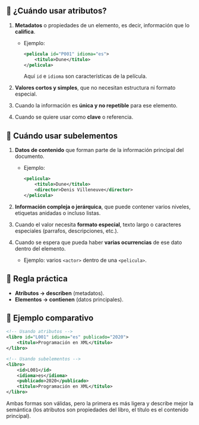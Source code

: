 ## 📌 ¿Cuándo usar **atributos**?

1. **Metadatos** o propiedades de un elemento, es decir, información que lo **califica**.

   * Ejemplo:

     ```xml
     <pelicula id="P001" idioma="es">
         <titulo>Dune</titulo>
     </pelicula>
     ```

     Aquí `id` e `idioma` son características de la película.

2. **Valores cortos y simples**, que no necesitan estructura ni formato especial.

3. Cuando la información es **única y no repetible** para ese elemento.

4. Cuando se quiere usar como **clave** o referencia.

## 📌 Cuándo usar **subelementos**

1. **Datos de contenido** que forman parte de la información principal del documento.

   * Ejemplo:

     ```xml
     <pelicula>
         <titulo>Dune</titulo>
         <director>Denis Villeneuve</director>
     </pelicula>
     ```

2. **Información compleja o jerárquica**, que puede contener varios niveles, etiquetas anidadas o incluso listas.

3. Cuando el valor necesita **formato especial**, texto largo o caracteres especiales (parrafos, descripciones, etc.).

4. Cuando se espera que pueda haber **varias ocurrencias** de ese dato dentro del elemento.

   * Ejemplo: varios `<actor>` dentro de una `<pelicula>`.

## 📌 Regla práctica

* **Atributos → describen** (metadatos).
* **Elementos → contienen** (datos principales).

## 📌 Ejemplo comparativo

```xml
<!-- Usando atributos -->
<libro id="L001" idioma="es" publicado="2020">
    <titulo>Programación en XML</titulo>
</libro>

<!-- Usando subelementos -->
<libro>
    <id>L001</id>
    <idioma>es</idioma>
    <publicado>2020</publicado>
    <titulo>Programación en XML</titulo>
</libro>
```

Ambas formas son válidas, pero la primera es más ligera y describe mejor la semántica (los atributos son propiedades del libro, el título es el contenido principal).
